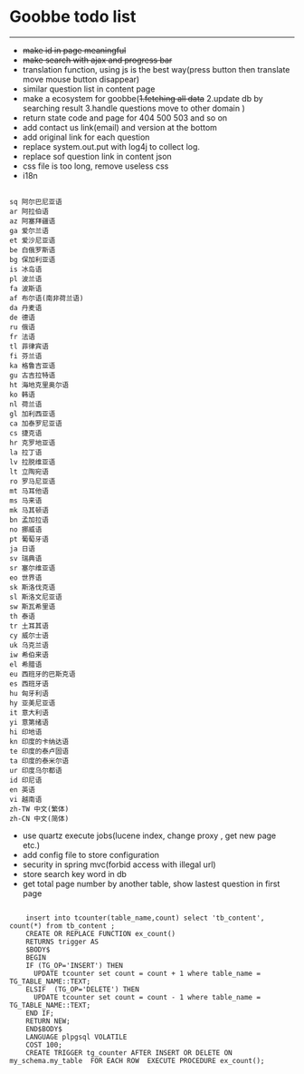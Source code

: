 # Goobbe todo list

---

* <s>make id in page meaningful</s>
* <s>make search with ajax and progress bar</s>
* translation function, using js is the best way(press button then translate move mouse button disappear)
* similar question list in content page
* make a ecosystem for goobbe(<s>1.fetching all data</s> 2.update db by searching result 3.handle questions move to other domain )
* return state code and page for 404 500 503 and so on
* add contact us link(email) and version at the bottom
* add original link for each question
* replace system.out.put with log4j to collect log.
* replace sof question link in content json
* css file is too long, remove useless css
* i18n  
<pre><code>
sq 阿尔巴尼亚语 
ar 阿拉伯语 
az 阿塞拜疆语 
ga 爱尔兰语 
et 爱沙尼亚语 
be 白俄罗斯语 
bg 保加利亚语 
is 冰岛语 
pl 波兰语 
fa 波斯语 
af 布尔语(南非荷兰语) 
da 丹麦语 
de 德语 
ru 俄语 
fr 法语 
tl 菲律宾语 
fi 芬兰语 
ka 格鲁吉亚语 
gu 古吉拉特语 
ht 海地克里奥尔语 
ko 韩语 
nl 荷兰语 
gl 加利西亚语 
ca 加泰罗尼亚语 
cs 捷克语 
hr 克罗地亚语 
la 拉丁语 
lv 拉脱维亚语 
lt 立陶宛语 
ro 罗马尼亚语 
mt 马耳他语 
ms 马来语 
mk 马其顿语 
bn 孟加拉语 
no 挪威语 
pt 葡萄牙语 
ja 日语 
sv 瑞典语 
sr 塞尔维亚语 
eo 世界语 
sk 斯洛伐克语 
sl 斯洛文尼亚语 
sw 斯瓦希里语 
th 泰语 
tr 土耳其语 
cy 威尔士语 
uk 乌克兰语 
iw 希伯来语 
el 希腊语 
eu 西班牙的巴斯克语 
es 西班牙语 
hu 匈牙利语 
hy 亚美尼亚语 
it 意大利语 
yi 意第绪语 
hi 印地语 
kn 印度的卡纳达语 
te 印度的泰卢固语 
ta 印度的泰米尔语 
ur 印度乌尔都语 
id 印尼语 
en 英语 
vi 越南语 
zh-TW 中文(繁体) 
zh-CN 中文(简体) 
</code></pre>
* use quartz execute jobs(lucene index, change proxy , get new page etc.)
* add config file to store configuration
* security in spring mvc(forbid access with illegal url)
* store search key word in db
* get total page number by another table, show lastest question in first page
<pre><code>
    insert into tcounter(table_name,count) select 'tb_content', count(*) from tb_content ;
    CREATE OR REPLACE FUNCTION ex_count()  
    RETURNS trigger AS  
    $BODY$  
    BEGIN  
    IF (TG_OP='INSERT') THEN  
      UPDATE tcounter set count = count + 1 where table_name = TG_TABLE_NAME::TEXT;  
    ELSIF  (TG_OP='DELETE') THEN  
      UPDATE tcounter set count = count - 1 where table_name = TG_TABLE_NAME::TEXT;  
    END IF;  
    RETURN NEW;  
    END$BODY$  
    LANGUAGE plpgsql VOLATILE  
    COST 100;  
    CREATE TRIGGER tg_counter AFTER INSERT OR DELETE ON my_schema.my_table  FOR EACH ROW  EXECUTE PROCEDURE ex_count();  
</pre></code>
